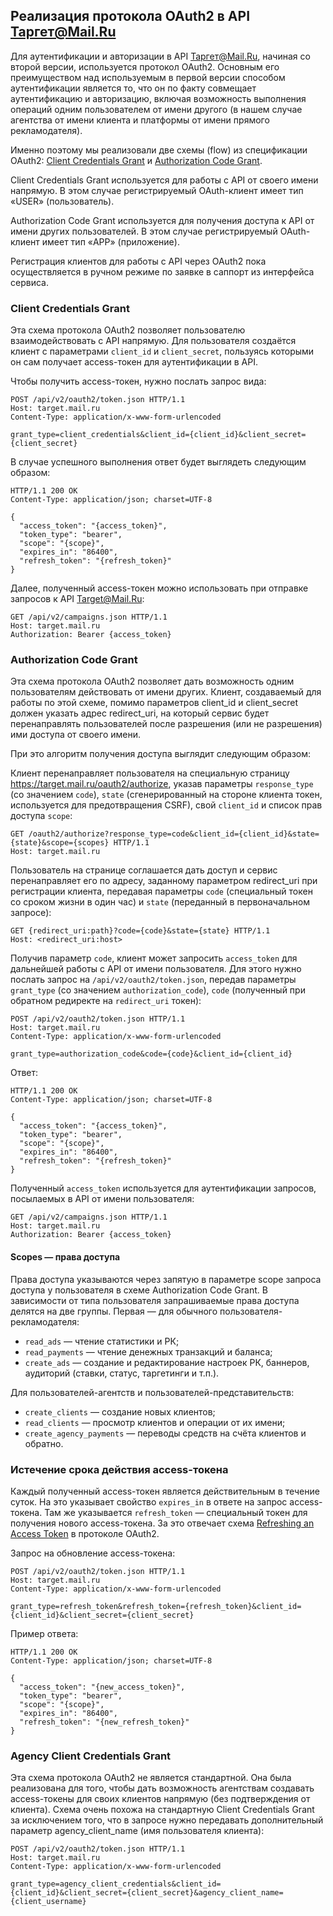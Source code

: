 ## Реализация протокола OAuth2 в API Таргет@Mail.Ru

Для аутентификации и авторизации в API Таргет@Mail.Ru, начиная со второй версии,
используется протокол OAuth2. Основным его преимуществом над используемым в
первой версии способом аутентификации является то, что он по факту совмещает
аутентификацию и авторизацию, включая возможность выполнения операций одним
пользователем от имени другого (в нашем случае агентства от имени клиента и
платформы от имени прямого рекламодателя).

Именно поэтому мы реализовали две схемы (flow) из спецификации OAuth2:
[Client Credentials Grant](http://tools.ietf.org/html/draft-ietf-oauth-v2-31#section-4.4)
и [Authorization Code Grant](http://tools.ietf.org/html/draft-ietf-oauth-v2-31#section-4.1).

Client Credentials Grant используется для работы с API от своего имени напрямую.
В этом случае регистрируемый OAuth-клиент имеет тип «USER» (пользователь).

Authorization Code Grant используется для получения доступа к API от имени
других пользователей. В этом случае регистрируемый OAuth-клиент имеет тип «APP»
(приложение).

Регистрация клиентов для работы с API через OAuth2 пока осуществляется в ручном
режиме по заявке в саппорт из интерфейса сервиса.

### Client Credentials Grant

Эта схема протокола OAuth2 позволяет пользователю взаимодействовать с API напрямую.
Для пользователя создаётся клиент с параметрами `client_id` и `client_secret`,
пользуясь которыми он сам получает access-токен для аутентификации в API.

Чтобы получить access-токен, нужно послать запрос вида:

    POST /api/v2/oauth2/token.json HTTP/1.1
    Host: target.mail.ru
    Content-Type: application/x-www-form-urlencoded

    grant_type=client_credentials&client_id={client_id}&client_secret={client_secret}

В случае успешного выполнения ответ будет выглядеть следующим образом:

    HTTP/1.1 200 OK
    Content-Type: application/json; charset=UTF-8

    {
      "access_token": "{access_token}",
      "token_type": "bearer",
      "scope": "{scope}",
      "expires_in": "86400",
      "refresh_token": "{refresh_token}"
    }

Далее, полученный access-токен можно использовать при отправке запросов к API Target@Mail.Ru:

    GET /api/v2/campaigns.json HTTP/1.1
    Host: target.mail.ru
    Authorization: Bearer {access_token}

### Authorization Code Grant

Эта схема протокола OAuth2 позволяет дать возможность одним пользователям
действовать от имени других. Клиент, создаваемый для работы по этой схеме,
помимо параметров client_id и client_secret должен указать адрес redirect_uri,
на который сервис будет перенаправлять пользователей после разрешения (или
не разрешения) ими доступа от своего имени.

При это алгоритм получения доступа выглядит следующим образом:

Клиент перенаправляет пользователя на специальную страницу
https://target.mail.ru/oauth2/authorize, указав параметры `response_type`
(со значением `code`), `state` (сгенерированный на стороне клиента токен,
используется для предотвращения CSRF), свой `client_id` и список прав
доступа `scope`:

    GET /oauth2/authorize?response_type=code&client_id={client_id}&state={state}&scope={scopes} HTTP/1.1
    Host: target.mail.ru

Пользователь на странице соглашается дать доступ и сервис перенаправляет
его по адресу, заданному параметром redirect_uri при регистрации клиента,
передавая параметры `code` (специальный токен со сроком жизни в один час) и
`state` (переданный в первоначальном запросе):

    GET {redirect_uri:path}?code={code}&state={state} HTTP/1.1
    Host: <redirect_uri:host>

Получив параметр `code`, клиент может запросить `access_token` для дальнейшей
работы с API от имени пользователя. Для этого нужно послать запрос на
`/api/v2/oauth2/token.json`, передав параметры `grant_type` (со значением
`authorization_code`), `code` (полученный при обратном редиректе на
`redirect_uri` токен):

    POST /api/v2/oauth2/token.json HTTP/1.1
    Host: target.mail.ru
    Content-Type: application/x-www-form-urlencoded

    grant_type=authorization_code&code={code}&client_id={client_id}

Ответ:

    HTTP/1.1 200 OK
    Content-Type: application/json; charset=UTF-8

    {
      "access_token": "{access_token}",
      "token_type": "bearer",
      "scope": "{scope}",
      "expires_in": "86400",
      "refresh_token": "{refresh_token}"
    }

Полученный `access_token` используется для аутентификации запросов, посылаемых
в API от имени пользователя:

    GET /api/v2/campaigns.json HTTP/1.1
    Host: target.mail.ru
    Authorization: Bearer {access_token}


#### Scopes — права доступа

Права доступа указываются через запятую в параметре scope запроса доступа у
пользователя в схеме Authorization Code Grant. В зависимости от типа
пользователя запрашиваемые права доступа делятся на две группы.
Первая — для обычного пользователя-рекламодателя:

* `read_ads` — чтение статистики и РК;
* `read_payments` — чтение денежных транзакций и баланса;
* `create_ads` — создание и редактирование настроек РК, баннеров, аудиторий
    (ставки, статус, таргетинги и т.п.).

Для пользователей-агентств и пользователей-представительств:

*  `create_clients` — создание новых клиентов;
*  `read_clients` — просмотр клиентов и операции от их имени;
*  `create_agency_payments` — переводы средств на счёта клиентов и обратно.

### Истечение срока действия access-токена

Каждый полученный access-токен является действительным в течение суток.
На это указывает свойство `expires_in` в ответе на запрос access-токена.
Там же указывается `refresh_token` — специальный токен для получения нового
access-токена. За это отвечает схема
[Refreshing an Access Token](http://tools.ietf.org/html/draft-ietf-oauth-v2-31#section-6)
в протоколе OAuth2.

Запрос на обновление access-токена:

    POST /api/v2/oauth2/token.json HTTP/1.1
    Host: target.mail.ru
    Content-Type: application/x-www-form-urlencoded

    grant_type=refresh_token&refresh_token={refresh_token}&client_id={client_id}&client_secret={client_secret}

Пример ответа:

    HTTP/1.1 200 OK
    Content-Type: application/json; charset=UTF-8

    {
      "access_token": "{new_access_token}",
      "token_type": "bearer",
      "scope": "{scope}",
      "expires_in": "86400",
      "refresh_token": "{new_refresh_token}"
    }

### Agency Client Credentials Grant

Эта схема протокола OAuth2 не является стандартной. Она была реализована для
того, чтобы дать возможность агентствам создавать access-токены для своих
клиентов напрямую (без подтверждения от клиента). Схема очень похожа на
стандартную Client Credentials Grant за исключением того, что в запросе
нужно передавать дополнительный параметр agency_client_name (имя пользователя
клиента):

    POST /api/v2/oauth2/token.json HTTP/1.1
    Host: target.mail.ru
    Content-Type: application/x-www-form-urlencoded

    grant_type=agency_client_credentials&client_id={client_id}&client_secret={client_secret}&agency_client_name={client_username}
